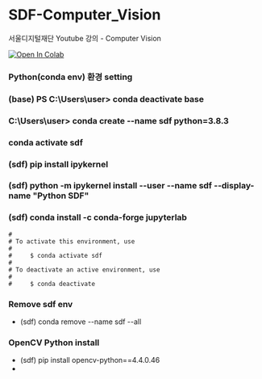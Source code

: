 # SDF-Computer_Vision

서울디지털재단 Youtube 강의 - Computer Vision


[![Open In Colab](https://colab.research.google.com/assets/colab-badge.svg)](https://colab.research.google.com/github/googlecolab/colabtools/blob/master/notebooks/colab-github-demo.ipynb)

### Python(conda env) 환경 setting

###  (base) PS C:\Users\user> conda deactivate base
###  C:\Users\user> conda create --name sdf python=3.8.3
###  conda activate sdf
###  (sdf) pip install ipykernel
###  (sdf) python -m ipykernel install --user --name sdf --display-name "Python SDF"
###  (sdf) conda install -c conda-forge jupyterlab

    #
    # To activate this environment, use
    #
    #     $ conda activate sdf
    #
    # To deactivate an active environment, use
    #
    #     $ conda deactivate

### Remove sdf env
- (sdf) conda remove --name sdf --all
  
### OpenCV Python install
- (sdf) pip install opencv-python==4.4.0.46
- 
